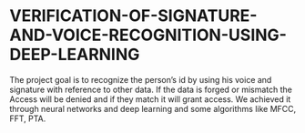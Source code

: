 # VERIFICATION-OF-SIGNATURE-AND-VOICE-RECOGNITION-USING-DEEP-LEARNING
The project goal is to recognize the person’s id by using his voice and signature  with reference to other data. If the data is forged or mismatch the Access will be denied and if they  match it will grant access. We achieved it through neural networks and deep learning and some  algorithms like MFCC, FFT, PTA.
